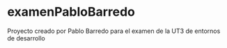 # examenPabloBarredo
Proyecto creado por Pablo Barredo para el examen de la UT3 de entornos de desarrollo

